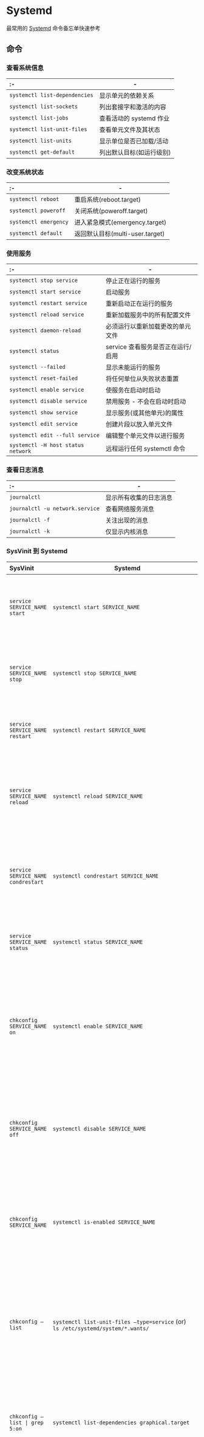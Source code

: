 Systemd
===

最常用的 [Systemd](https://systemd.io/) 命令备忘单快速参考

命令
----

### 查看系统信息

:- | -
:- | -
`systemctl list-dependencies` | 显示单元的依赖关系
`systemctl list-sockets` | 列出套接字和激活的内容
`systemctl list-jobs` | 查看活动的 systemd 作业
`systemctl list-unit-files` | 查看单元文件及其状态
`systemctl list-units` | 显示单位是否已加载/活动
`systemctl get-default` | 列出默认目标(如运行级别)
<!--rehype:className=style-list-->

### 改变系统状态

:- | -
:- | -
`systemctl reboot` | 重启系统(reboot.target)
`systemctl poweroff` | 关闭系统(poweroff.target)
`systemctl emergency` | 进入紧急模式(emergency.target)
`systemctl default` | 返回默认目标(multi-user.target)
<!--rehype:className=style-list-->

### 使用服务
<!--rehype:wrap-class=row-span-2-->

:- | -
:- | -
`systemctl stop service` | <red>停止</red>正在运行的服务
`systemctl start service` | 启动服务
`systemctl restart service` | 重新启动正在运行的服务
`systemctl reload service` | 重新加载服务中的所有配置文件
`systemctl daemon-reload` | 必须运行以重新加载更改的单元文件
`systemctl status` | service 查看服务是否正在运行/启用
`systemctl --failed` | 显示未能运行的服务
`systemctl reset-failed` | 将任何单位从失败状态重置
`systemctl enable service` | 使服务在启动时启动
`systemctl disable service` | 禁用服务 - 不会在启动时启动
`systemctl show service` | 显示服务(或其他单元)的属性
`systemctl edit service` | 创建片段以放入单元文件
`systemctl edit --full service` | 编辑整个单元文件以进行服务
`systemctl -H host status network` | 远程运行任何 systemctl 命令
<!--rehype:className=style-list-->

### 查看日志消息
<!--rehype:wrap-class=col-span-2-->

:- | -
:- | -
`journalctl` | 显示所有收集的日志消息
`journalctl -u network.service` | 查看网络服务消息
`journalctl -f` | 关注出现的消息
`journalctl -k` | 仅显示内核消息

### SysVinit 到 Systemd
<!--rehype:wrap-class=col-span-3-->

SysVinit | Systemd | 说明
:- | - | -
`service SERVICE_NAME start` | `systemctl start SERVICE_NAME` | 用于启动服务(不重启持久)
`service SERVICE_NAME stop` | `systemctl stop SERVICE_NAME` | 用于停止服务(不永久重启)
`service SERVICE_NAME restart` | `systemctl restart SERVICE_NAME` | 用于停止然后启动服务
`service SERVICE_NAME reload` | `systemctl reload SERVICE_NAME` | 重新加载配置文件而不中断挂起的操作
`service SERVICE_NAME condrestart` | `systemctl condrestart SERVICE_NAME` | 如果服务已在运行，则重新启动
`service SERVICE_NAME status` | `systemctl status SERVICE_NAME` | 判断服务当前是否正在运行
`chkconfig SERVICE_NAME on` | `systemctl enable SERVICE_NAME` | 打开服务，以便在下次启动时启动，或其他触发器
`chkconfig SERVICE_NAME off` | `systemctl disable SERVICE_NAME` | 为下次重新启动或任何其他触发器关闭服务
`chkconfig SERVICE_NAME` | `systemctl is-enabled SERVICE_NAME` | 用于检查服务是否配置为在当前环境中启动
`chkconfig –list` | `systemctl list-unit-files –type=service` (or) <br/>`ls /etc/systemd/system/*.wants/` | 打印一个服务表，列出每个配置的运行级别打开或关闭
`chkconfig –list \| grep 5:on` | `systemctl list-dependencies graphical.target` | 打印启动到图形模式时将启动的服务表
`chkconfig SERVICE_NAME –list` | `ls /etc/systemd/system/*.wants/SERVICE_NAME.service` | 用于列出此服务配置为打开或关闭的级别
`chkconfig SERVICE_NAME –add` | `systemctl daemon-reload` | 在创建新服务文件或修改任何配置时使用
<!--rehype:className=show-header-->

### 目标运行级别
<!--rehype:wrap-class=col-span-3-->

SysVinit | Systemd | 说明
:- | - | -
`0` | `runlevel0.target`, `poweroff.target` | 停止系统
`1`, `s`, `single` | `runlevel1.target`, `rescue.target` | 单用户模式
`2`, `4` | `runlevel2.target`, `runlevel4.target`, `multi-user.target` | 用户定义/站点特定的运行级别。 默认情况下，与 3 相同
`3` | `runlevel3.target`, `multi-user.target` | 多用户，非图形。 用户通常可以通过多个控制台或通过网络登录
`5` | `runlevel5.target`, `graphical.target` | 多用户，图形。 通常具有运行级别 3 的所有服务以及图形登录
`6` | `runlevel6.target`, `reboot.target` | 重启
`emergency` | `emergency.target` | 应急外壳
<!--rehype:className=show-header-->

### 更改运行级别
<!--rehype:wrap-class=col-span-3-->

SysVinit | Systemd | 说明
:- | - | -
`telinit 3` | `systemctl isolate multi-user.target` <br/>OR `systemctl isolate runlevel3.target`<br/>OR `telinit 3` | 更改为多用户运行级别
`sed s/^id:.*:initdefault:/id:3:initdefault:/` | `ln -sf /lib/systemd/system/multi-user.target /etc/systemd/system/default.target` | 设置为在下次重新启动时使用多用户运行级别
<!--rehype:className=show-header-->

另见
---

- [Systemd 官网](https://systemd.io/) _(systemd.io)_
- [Systemd Cheat Sheet](https://access.redhat.com/sites/default/files/attachments/12052018_systemd_6.pdf) _(access.redhat.com)_
- [Systemd Cheat Sheet](https://www.linuxtrainingacademy.com/systemd-cheat-sheet/) _(linuxtrainingacademy.com)_
